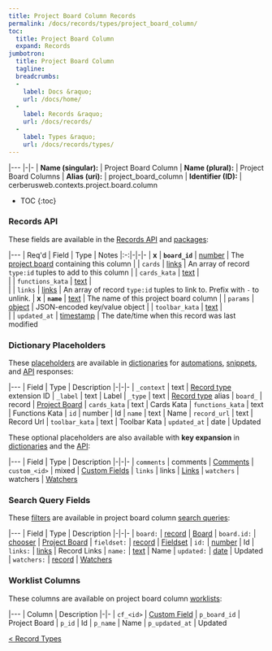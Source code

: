 ```yaml
---
title: Project Board Column Records
permalink: /docs/records/types/project_board_column/
toc:
  title: Project Board Column
  expand: Records
jumbotron:
  title: Project Board Column
  tagline: 
  breadcrumbs:
  -
    label: Docs &raquo;
    url: /docs/home/
  -
    label: Records &raquo;
    url: /docs/records/
  -
    label: Types &raquo;
    url: /docs/records/types/
---
```


|---
|-|-
| **Name (singular):** | Project Board Column
| **Name (plural):** | Project Board Columns
| **Alias (uri):** | project_board_column
| **Identifier (ID):** | cerberusweb.contexts.project.board.column

* TOC
{:toc}

### Records API

These fields are available in the [Records API](/docs/api/endpoints/records/) and [packages](/docs/packages/):

|---
| Req'd | Field | Type | Notes
|:-:|-|-|-
| **x** | **`board_id`** | [number](/docs/records/fields/types/number/) | The [project board](/docs/records/types/project_board/) containing this column 
|   | `cards` | [links](/docs/records/fields/types/links/) | An array of record `type:id` tuples to add to this column 
|   | `cards_kata` | [text](/docs/records/fields/types/text/) |  
|   | `functions_kata` | [text](/docs/records/fields/types/text/) |  
|   | `links` | [links](/docs/records/fields/types/links/) | An array of record `type:id` tuples to link to. Prefix with `-` to unlink. 
| **x** | **`name`** | [text](/docs/records/fields/types/text/) | The name of this project board column 
|   | `params` | [object](/docs/records/fields/types/object/) | JSON-encoded key/value object 
|   | `toolbar_kata` | [text](/docs/records/fields/types/text/) |  
|   | `updated_at` | [timestamp](/docs/records/fields/types/timestamp/) | The date/time when this record was last modified 

### Dictionary Placeholders

These [placeholders](/docs/scripting/variables/#placeholders) are available in [dictionaries](/docs/guide/developers/dictionaries/) for [automations](/docs/automations/), [snippets](/docs/snippets/), and [API](/docs/api/) responses:

|---
| Field | Type | Description
|-|-|-
| `_context` | text | [Record type](/docs/records/types/) extension ID
| `_label` | text | Label
| `_type` | text | [Record type](/docs/records/types/) alias
| `board_` | record | [Project Board](/docs/records/types/project_board/)
| `cards_kata` | text | Cards Kata
| `functions_kata` | text | Functions Kata
| `id` | number | Id
| `name` | text | Name
| `record_url` | text | Record Url
| `toolbar_kata` | text | Toolbar Kata
| `updated_at` | date | Updated

These optional placeholders are also available with **key expansion** in [dictionaries](/docs/guide/developers/dictionaries/#key-expansion) and the [API](/docs/api/responses/#expanding-keys-in-api-requests):

|---
| Field | Type | Description
|-|-|-
| `comments` | comments | [Comments](/docs/guide/developers/dictionaries/#key-expansion)
| `custom_<id>` | mixed | [Custom Fields](/docs/guide/developers/dictionaries/#key-expansion)
| `links` | links | [Links](/docs/guide/developers/dictionaries/#key-expansion)
| `watchers` | watchers | [Watchers](/docs/guide/developers/dictionaries/#key-expansion)
	
### Search Query Fields

These [filters](/docs/search/#filters) are available in project board column [search queries](/docs/search/):

|---
| Field | Type | Description
|-|-|-
| `board:` | [record](/docs/search/#deep-search) | [Board](/docs/records/types/project_board/)
| `board.id:` | [chooser](/docs/search/#choosers) | [Project Board](/docs/records/types/project_board/)
| `fieldset:` | [record](/docs/search/#deep-search) | [Fieldset](/docs/records/types/custom_fieldset/)
| `id:` | [number](/docs/search/#numbers) | Id
| `links:` | [links](/docs/search/#links) | Record Links
| `name:` | [text](/docs/search/#text) | Name
| `updated:` | [date](/docs/search/#dates) | Updated
| `watchers:` | [record](/docs/search/#deep-search) | [Watchers](/docs/records/types/worker/)
	
### Worklist Columns

These columns are available on project board column [worklists](/docs/worklists/):

|---
| Column | Description
|-|-
| `cf_<id>` | [Custom Field](/docs/records/types/custom_field/)
| `p_board_id` | Project Board
| `p_id` | Id
| `p_name` | Name
| `p_updated_at` | Updated

<div class="section-nav">
	<div class="left">
		<a href="/docs/records/types/" class="prev">&lt; Record Types</a>
	</div>
	<div class="right align-right">
	</div>
</div>
<div class="clear"></div>